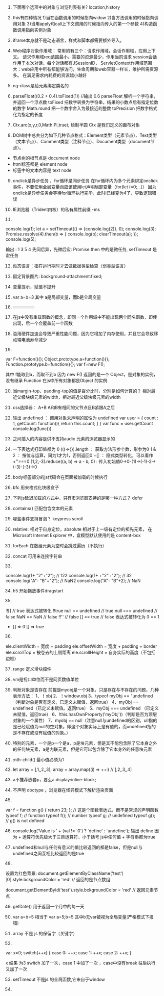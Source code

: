 1. 下面哪个选项中的对象与浏览列表有关? 
location,history

2. this有四种情况
1)当在函数调用的时候指向widow
2)当方法调用的时候指向调用对象
3)当用apply和call上下文调用的时候指向传入的第一个参数
4)构造函数调用指向实例对象

3. iframe本身就不是动态语言，样式和脚本都需要额外导入。

4. Web程序对象作用域： 常用的有三个：请求作用域，会话作用域，应用上下文。 请求作用域req范围最小，需要的资源最少，作用当前请求 session会话作用于本次对话，每个对话都有JSessionID， ServletContext作用域范围大：web应用中所有都能够访问，生命周期和web容器一样长，维护所需资源多。 在满足需求内耗费的资源越小越好

5. ng-class是给元素绑定类名的

6. parseFloat((0.2 + 0.4).toFixed(1)) //输出 0.6
parseFloat 解析一个字符串，并返回一个浮点数
toFixed 把数字转换为字符串，结果的小数点后有指定位数的数字
Math.round 把一个数字舍入为最接近的整数
toPrecision 把数字格式化为指定的长度

7. Ctx.arc(x,y,r,0,Math.PI,true); 绘制半圆
 Ctx 是我们定义的画布对象

8. DOM树中总共分为如下几种节点格式：Element类型（元素节点）、Text类型（文本节点）、Comment类型（注释节点）、Document类型（document节点）。
- 节点树的根节点是 document node
- html标签都是 element node
- 标签中的文本内容是 text node

9. onclick是异步任务 ，for循环是同步任务
在for循环内为多个元素绑定onclick事件，不要使用全局变量而应该使用let声明局部变量（for(let i=0;...)）
因为onclick是异步任务会等待for循环执行完毕，此时i已经变为4了，导致逻辑错误

10. IE浏览器（Trident内核）的私有属性前缀  -ms

11. 
console.log(1);
let a = setTimeout(() => {console.log(2)}, 0);
console.log(3);
Promise.resolve(4).then(b => {
console.log(b);
clearTimeout(a);
});
console.log(5);

输出 : 1 3 5 4
先同后异，先微后宏: Promise.then 中的是微任务, setTimeout 是宏任务

12. 动态语言：指在运行期时才去做数据类型检查（弱类型语言）

13. 固定背景图片: background-attachment:fixed;

14. 变量提示，赋值不提升

15. var a=b=3  其中 a是局部变量，而b是全局变量

16. <meter> 表示给定范围内的标量值 

17. 在js中没有重载函数的概念，即同一个作用域中不能出现两个同名函数，即使出现，后一个会覆盖前一个函数

18. 滥用硬件加速会导致严重性能问题，因为它增加了内存使用，并且它会导致移动端电池寿命减少

19. 
var F=function(){};
Object.prototype.a=function(){};
Function.prototype.b=function(){};
var f=new F();

其中 f能取到a，而取不到b
因为 new F() 返回的是一个  Object，是对象的实例，没有继承 Function
在js中所有对象都是Object 的实例

20. 当margin-top、padding-top的值是百分比时，分别是如何计算的？
相对最近父级块级元素的width，相对最近父级块级元素的width

21. css选择器： A+B
A和B有相同的父节点且B紧跟A之后

22. 输出 undefined ： 调用对象未声明的属性为 undefined
var user = {
 count : 1,
 getCount: function(){
  return this.count;
 }
}
var func = user.getCount
console.log(func())

23. <audio> 与</audio> 之间插入的内容是供不支持audio 元素的浏览器显示的

24. 一下表达式打印值都为 0
(()=>{}).length ： 获取方法形参个数，形参为0
1 & 2 ：  按位与运算，同为1才为1，否则返回0
+[] ： 隐式类型转化，可以看作  +''===0
[1,2,-3].reduce((a, b) => a - b, 0)  : 传入初始值0->0-(1)->(-1)-2->(-3)-(-3)->0

25. body标签部分的js代码会在页面被加载的时候执行

26. bfc
用来格式化块级盒子

27. 下列js延迟加载的方式中，只有IE浏览器支持的是哪一种方式？  defer

28. contains() 匹配包含文本的元素

29. 哪些事件支持冒泡？ keypress scroll

30. relative: 相对于自身定位，absolute 相对于上一级有定位的祖先元素，
在Microsoft Internet Explorer 中，盒模型默认使用的是 content-box

31. forEach 在数组元素为空时会跳过遍历（不执行）

32. concat 可用来连接字符串

33. 
console.log(1+ "2"+"2"); // 122
console.log(1+ +"2"+"2"); // 32
console.log("A"- "B"+"2"); // NaN2
console.log("A"- "B"+2); // NaN

34. h5 开始拖放事件dragstart

35. 
!![]  // true 表达式被转化  !!true
null == undefined // true
null === undefined // false
NaN == NaN // false
!!'' // false
[] == true // false  表达式被转化为 0 == 1

* [] => 0  [] => true

36. 
ele.clientWidth = 宽度 + padding
ele.offsetWidth = 宽度 + padding + border
ele.scrollTop = 被卷去的上侧距离
ele.scrollHeight = 自身实际的高度（不包括边框）

37. range 定义滑块控件

38. vm是视口单位而不是网页数值单位

39. 判断对象是否存在
前提是myobj是一个对象，只是存在与不存在的问题，几种表示方法：
1、！obj
2、！window.obj
3、typeof myObj == "undefined（判断对象是否有定义，已定义未赋值，返回true）
4、myObj == undefined（已定义未赋值。返回true）
5、myObj === undefined （已定义未赋值，返回true）
6、!this.hasOwnProperty('myObj'))（判断是否为顶层对象的一个属性）
7、myobj == null（注意null与undefined的区别，ull指的是已经赋值为null的空对象，即这个对象实际上是有值的，而undefined指的是不存在或没有赋值的对象。）

40. 特别的元素，一个是p一个是a，p是块元素，但是其不能包含除了它本身之外的任何块元素，a是内联元素，但是它可以包含除了它本身外的任意块元素

41. :nth-child()  最小值必须为1

42. let array = [,1,,2,,3];
array = array.map((i) => ++i) // [,2,,3,,4]

43. a不推荐嵌套p，要么a display:inline-block;

44. 不声明 doctype ，浏览器在怪异模式下解析渲染页面

45. 
var f = function g() {
        return 23;
    };
    // 这是个函数表达式，而不是常规的声明函数
typeof f;  // function
typeof f(); // number
typeof g; // undefined
typeof g(); // g() is not defined

46. console.log('Value is ' + (val != '0') ? 'define' : 'undefine');
输出 define    因为 + 运算符优先级大于三目运算符，小于括号
js中任何值 + 字符串都为true

47. undefined和null与任何有意义的值比较返回的都是false，但是null与undefined之间互相比较返回的是true

48. <div class="test"></div>
设置为红色背景: document.getElementByClassName('test')[0].style.bckgroundColor = 'red' // 返回的是节点数组
 <div id="test1"></div> document.getElementById('test').style.bckgroundColor = 'red'  // 返回元素节点

49. getDate() 用于返回一个月中的每一天

50. var a=b=5 相当于 var a=5;b=5 其中b无var被视为全局变量(严格模式下报错)

51. array 不是 js 的保留字（关键字）

52. 
var x=0;
switch(++x)
{
case 0: ++x;
case 1: ++x;
case 2: ++x;
}

x 结果 为3  switch 加了一次，case 1 中加了一次 ，case中没有break 往后执行又加了一次

53. setTimeout 不是js 的全局函数,它来自于window

54. 
